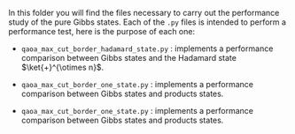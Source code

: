 In this folder you will find the files necessary to carry out the performance study of the pure Gibbs states. Each of the `.py` files is intended to perform a performance test, here is the purpose of each one:

- `qaoa_max_cut_border_hadamard_state.py` : implements a performance comparison between Gibbs states and the Hadamard state $\ket{+}^{\otimes n}$.

- `qaoa_max_cut_border_one_state.py` : implements a performance comparison between Gibbs states and products states.

- `qaoa_max_cut_border_one_state.py` : implements a performance comparison between Gibbs states and products states.


